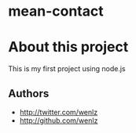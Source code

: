 # mean-contact

# About this project
This is my first project using node.js

## Authors

+ http://twitter.com/wenlz
+ http://github.com/wenlz
